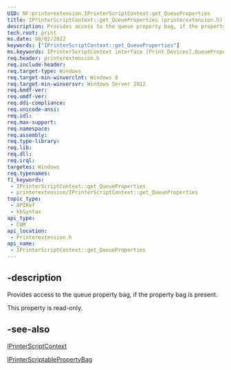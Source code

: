 ```yaml
---
UID: NF:printerextension.IPrinterScriptContext.get_QueueProperties
title: IPrinterScriptContext::get_QueueProperties (printerextension.h)
description: Provides access to the queue property bag, if the property bag is present.
tech.root: print
ms.date: 08/02/2022
keywords: ["IPrinterScriptContext::get_QueueProperties"]
ms.keywords: IPrinterScriptContext interface [Print Devices],QueueProperties property, IPrinterScriptContext.QueueProperties, IPrinterScriptContext.get_QueueProperties, IPrinterScriptContext::QueueProperties, IPrinterScriptContext::get_QueueProperties, QueueProperties property [Print Devices], QueueProperties property [Print Devices],IPrinterScriptContext interface, get_QueueProperties, print.iprinterscriptcontext_queueproperties, printerextension/IPrinterScriptContext::QueueProperties, printerextension/IPrinterScriptContext::get_QueueProperties
req.header: printerextension.h
req.include-header: 
req.target-type: Windows
req.target-min-winverclnt: Windows 8
req.target-min-winversvr: Windows Server 2012
req.kmdf-ver: 
req.umdf-ver: 
req.ddi-compliance: 
req.unicode-ansi: 
req.idl: 
req.max-support: 
req.namespace: 
req.assembly: 
req.type-library: 
req.lib: 
req.dll: 
req.irql: 
targetos: Windows
req.typenames: 
f1_keywords:
 - IPrinterScriptContext::get_QueueProperties
 - printerextension/IPrinterScriptContext::get_QueueProperties
topic_type:
 - APIRef
 - kbSyntax
api_type:
 - COM
api_location:
 - Printerextension.h
api_name:
 - IPrinterScriptContext::get_QueueProperties
---
```


## -description

Provides access to the queue property bag, if the property bag is present.

This property is read-only.

## -see-also

[IPrinterScriptContext](/windows-hardware/drivers/ddi/printerextension/nn-printerextension-iprinterscriptcontext)

[IPrinterScriptablePropertyBag](/windows-hardware/drivers/ddi/printerextension/nn-printerextension-iprinterscriptablepropertybag)
